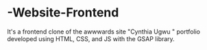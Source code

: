 # -Website-Frontend
It's a frontend clone of the awwwards site "Cynthia Ugwu " portfolio developed using HTML, CSS, and JS with the GSAP library.
